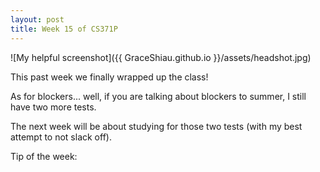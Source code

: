 ```yaml
---
layout: post
title: Week 15 of CS371P
---
```

![My helpful screenshot]({{ GraceShiau.github.io }}/assets/headshot.jpg)

This past week we finally wrapped up the class!

As for blockers... well, if you are talking about blockers to summer, I still have two more tests.

The next week will be about studying for those two tests (with my best attempt to not slack off). 



Tip of the week: 

<script>
  (function(i,s,o,g,r,a,m){i['GoogleAnalyticsObject']=r;i[r]=i[r]||function(){
  (i[r].q=i[r].q||[]).push(arguments)},i[r].l=1*new Date();a=s.createElement(o),
  m=s.getElementsByTagName(o)[0];a.async=1;a.src=g;m.parentNode.insertBefore(a,m)
  })(window,document,'script','//www.google-analytics.com/analytics.js','ga');

  ga('create', 'UA-73081993-1', 'auto');
  ga('send', 'pageview');
</script>
